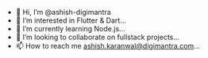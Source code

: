 - 👋 Hi, I’m @ashish-digimantra
- 👀 I’m interested in Flutter & Dart...
- 🌱 I’m currently learning Node.js...
- 💞️ I’m looking to collaborate on fullstack projects...
- 📫 How to reach me ashish.karanwal@digimantra.com...

<!---
ashish-digimantra/ashish-digimantra is a ✨ special ✨ repository because its `README.md` (this file) appears on your GitHub profile.
You can click the Preview link to take a look at your changes.
--->
